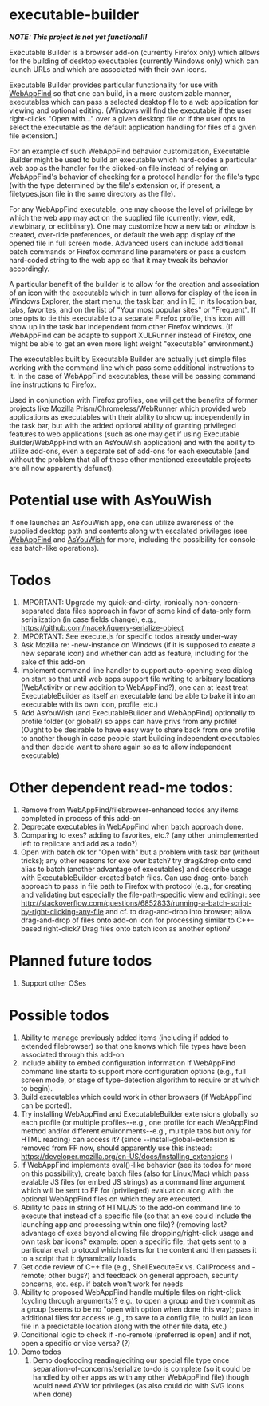 # executable-builder

***NOTE: This project is not yet functional!!***

Executable Builder is a browser add-on (currently Firefox only) which allows for the building of desktop executables (currently Windows only) which can launch URLs and which are associated with their own icons.

Executable Builder provides particular functionality for use with [WebAppFind](https://github.com/brettz9/webappfind) so that one can build, in a more customizable manner, executables which can pass a selected desktop file to a web application for viewing and optional editing. (Windows will find the executable if the user right-clicks "Open with..." over a given desktop file or if the user opts to select the executable as the default application handling for files of a given file extension.)

For an example of such WebAppFind behavior customization, Executable Builder might be used to build an executable which hard-codes a particular web app as the handler for the clicked-on file instead of relying on WebAppFind's behavior of checking for a protocol handler for the file's type (with the type determined by the file's extension or, if present, a filetypes.json file in the same directory as the file).

For any WebAppFind executable, one may choose the level of privilege by which the web app may act on the supplied file (currently: view, edit, viewbinary, or editbinary). One may customize how a new tab or window is created, over-ride preferences, or default the web app display of the opened file in full screen mode. Advanced users can include additional batch commands or Firefox command line parameters or pass a custom hard-coded string to the web app so that it may tweak its behavior accordingly.

A particular benefit of the builder is to allow for the creation and association of an
icon with the executable which in turn allows for display of the icon in Windows
Explorer, the start menu, the task bar, and in IE, in its location bar, tabs, favorites,
and on the list of "Your most popular sites" or "Frequent". If one opts to tie this executable
to a separate Firefox profile, this icon will show up in the task bar independent from
other Firefox windows. (If WebAppFind can be adapte to support XULRunner instead of Firefox,
one might be able to get an even more light weight "executable" environment.)

The executables built by Executable Builder are actually just simple files working with the command line which pass some additional instructions to it. In the case of WebAppFind executables, these will be passing command line instructions to Firefox.

Used in conjunction with Firefox profiles, one will get the benefits of former projects like Mozilla Prism/Chromeless/WebRunner which provided web applications as executables with their
ability to show up independently in the task bar, but with the added optional ability of granting
privileged features to web applications (such as one may get if using Executable Builder/WebAppFind with an AsYouWish application) and with the ability to utilize add-ons, even
a separate set of add-ons for each executable (and without the problem that all of these other mentioned executable projects are all now apparently defunct).

# Potential use with AsYouWish

If one launches an AsYouWish app, one can utilize awareness of the supplied desktop path and contents along with escalated privileges (see [WebAppFind](https://github.com/brettz9/webappfind) and [AsYouWish](https://github.com/brettz9/asyouwish/) for more, including the possibility for console-less batch-like operations).

# Todos

1. IMPORTANT: Upgrade my quick-and-dirty, ironically non-concern-separated data files approach in favor of some kind of data-only form serialization (in case fields change), e.g., https://github.com/macek/jquery-serialize-object
1. IMPORTANT: See execute.js for specific todos already under-way
1. Ask Mozilla re: -new-instance on Windows (if it is supposed to create a new separate icon) and whether can add as feature, including for the sake of this add-on
1. Implement command line handler to support auto-opening exec dialog on start so that until web apps support file writing to arbitrary locations (WebActivity or new addition to WebAppFind?), one can at least treat ExecutableBuilder as itself an executable (and be able to bake it into an executable with its own icon, profile, etc.)
1. Add AsYouWish (and ExecutableBuilder and WebAppFind) optionally to profile folder (or global?) so apps can have
privs from any profile! (Ought to be desirable to have easy
way to share back from one profile to another though in case
people start building independent executables and then decide
want to share again so as to allow independent executable)

# Other dependent read-me todos:

1. Remove from WebAppFind/filebrowser-enhanced todos any items completed in process of this add-on
1. Deprecate executables in WebAppFind when batch approach done.
1. Comparing to exes? adding to favorites, etc.? (any other unimplemented left to replicate and add as a todo?)
1. Open with batch ok for "Open with" but a problem with task bar (without tricks); any
other reasons for exe over batch? try drag&drop onto cmd alias to batch (another advantage
of executables) and describe usage with ExecutableBuilder-created batch files. Can
use drag-onto-batch approach to pass in file path to Firefox with protocol
(e.g., for creating and validating but especially the file-path-specific
view and editing): see http://stackoverflow.com/questions/6852833/running-a-batch-script-by-right-clicking-any-file
and cf. to drag-and-drop into browser; allow drag-and-drop of files onto add-on icon
for processing similar to C++-based right-click? Drag files onto batch icon as another option?

# Planned future todos

1. Support other OSes

# Possible todos

1. Ability to manage previously added items (including if added to extended filebrowser) so that one knows which file types have been associated through this add-on
1. Include ability to embed configuration information if WebAppFind command line starts to support
    more configuration options (e.g., full screen mode, or stage of type-detection algorithm to require or at which to begin).
1. Build executables which could work in other browsers (if WebAppFind can be ported).
1. Try installing WebAppFind and ExecutableBuilder extensions globally so each profile (or multiple profiles--e.g., one
profile for each WebAppFind method and/or different environments--e.g., multiple tabs but
only for HTML reading) can access it? (since --install-global-extension is removed from
FF now, should apparently use this instead: https://developer.mozilla.org/en-US/docs/Installing_extensions )
1. If WebAppFind implements eval()-like behavior (see its todos for more on this possibility),
create batch files (also for Linux/Mac) which pass evalable JS files (or embed JS strings) as
a command line argument which will be sent to FF for (privileged) evaluation along with
the optional WebAppFind files on which they are executed.
1. Ability to pass in string of HTML/JS to the add-on command line to
execute that instead of a specific file (so that an exe could include
the launching app and processing within one file)? (removing last?
advantage of exes beyond allowing file dropping/right-click usage
and own task bar icons? example: open a specific file, that gets sent
to a particular eval: protocol which listens for the content and then
passes it to a script that it dynamically loads
1. Get code review of C++ file (e.g., ShellExecuteEx vs. CallProcess and -remote; other bugs?) and
feedback on general approach, security concerns, etc. esp. if batch
won't work for needs
1. Ability to proposed WebAppFind handle multiple files on right-click (cycling through
arguments)? e.g., to open a group and then commit as a group (seems to be
no "open with option when done this way); pass in additional files for access
(e.g., to save to a config file, to build an icon file in a predictable
location along with the other file data, etc.)
1. Conditional logic to check if -no-remote (preferred is open) and if not, open a specific or vice versa? (?)
1. Demo todos
    1. Demo dogfooding reading/editing our special file type once separation-of-concerns/serialize to-do is complete (so it could be handled by other apps as with any other WebAppFind file) though would need AYW for privileges (as also could do with SVG icons when done)
